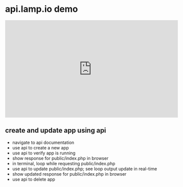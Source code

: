 # api.lamp.io demo

<iframe width="560" height="315" src="https://www.youtube-nocookie.com/embed/f9VsXGgG8cQ" frameborder="0" allow="accelerometer; autoplay; encrypted-media; gyroscope; picture-in-picture" allowfullscreen></iframe>

## create and update app using api

- navigate to api documentation
- use api to create a new app
- use api to verify app is running
- show response for public/index.php in browser
- in terminal, loop while requesting public/index.php
- use api to update public/index.php; see loop output update in real-time
- show updated response for public/index.php in browser
- use api to delete app
